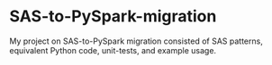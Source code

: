 # SAS-to-PySpark-migration
My project on SAS-to-PySpark migration consisted of SAS patterns, equivalent Python code, unit-tests, and example usage. 
